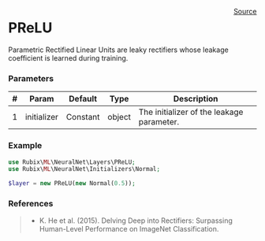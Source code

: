 <span style="float:right;"><a href="https://github.com/RubixML/RubixML/blob/master/src/NeuralNet/Layers/PReLU.php">Source</a></span>

# PReLU
Parametric Rectified Linear Units are leaky rectifiers whose leakage coefficient is learned during training.

### Parameters
| # | Param | Default | Type | Description |
|---|---|---|---|---|
| 1 | initializer | Constant | object | The initializer of the leakage parameter. |

### Example
```php
use Rubix\ML\NeuralNet\Layers\PReLU;
use Rubix\ML\NeuralNet\Initializers\Normal;

$layer = new PReLU(new Normal(0.5));
```

### References
>- K. He et al. (2015). Delving Deep into Rectifiers: Surpassing Human-Level Performance on ImageNet Classification.